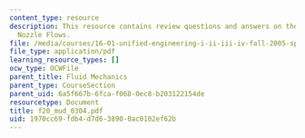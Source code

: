 ```yaml
---
content_type: resource
description: This resource contains review questions and answers on the topic of Laval
  Nozzle Flows.
file: /media/courses/16-01-unified-engineering-i-ii-iii-iv-fall-2005-spring-2006/1970cc69fdb4d7d638900ac0102ef62b_f20_mud_0304.pdf
file_type: application/pdf
learning_resource_types: []
ocw_type: OCWFile
parent_title: Fluid Mechanics
parent_type: CourseSection
parent_uid: 6a5f667b-6fca-f068-0ec8-b203122154de
resourcetype: Document
title: f20_mud_0304.pdf
uid: 1970cc69-fdb4-d7d6-3890-0ac0102ef62b
---
```

